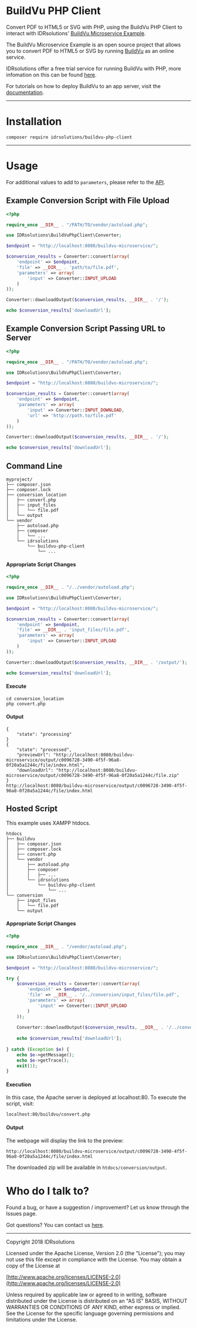 # BuildVu PHP Client #

Convert PDF to HTML5 or SVG with PHP, using the BuildVu PHP Client to interact with IDRsolutions' [BuildVu Microservice Example](https://github.com/idrsolutions/buildvu-microservice-example).

The BuildVu Microservice Example is an open source project that allows you to convert PDF to HTML5 or SVG by running [BuildVu](https://www.idrsolutions.com/buildvu/) as an online service.

IDRsolutions offer a free trial service for running BuildVu with PHP, more infomation on this can be found [here](https://www.idrsolutions.com/buildvu/convert-pdf-in-php/).

For tutorials on how to deploy BuildVu to an app server, visit the [documentation](https://support.idrsolutions.com/hc/en-us/sections/360000444652-Deploy-BuildVu-to-an-app-server).

-----

# Installation #

```
composer require idrsolutions/buildvu-php-client
```

-----

# Usage #

For additional values to add to ```parameters```, please refer to the [API](https://github.com/idrsolutions/buildvu-microservice-example/blob/master/API.md).

## Example Conversion Script with File Upload ##
```php
<?php

require_once __DIR__ . "/PATH/TO/vendor/autoload.php";

use IDRsolutions\BuildVuPhpClient\Converter;

$endpoint = "http://localhost:8080/buildvu-microservice/";

$conversion_results = Converter::convert(array(
    'endpoint' => $endpoint,
    'file' => __DIR__ . 'path/to/file.pdf',
    'parameters' => array(
        'input' => Converter::INPUT_UPLOAD
    )
));

Converter::downloadOutput($conversion_results, __DIR__ . '/');

echo $conversion_results['downloadUrl'];
```

## Example Conversion Script Passing URL to Server ##
```php
<?php

require_once __DIR__ . "/PATH/TO/vendor/autoload.php";

use IDRsolutions\BuildVuPhpClient\Converter;

$endpoint = "http://localhost:8080/buildvu-microservice/";

$conversion_results = Converter::convert(array(
    'endpoint' => $endpoint,
    'parameters' => array(
        'input' => Converter::INPUT_DOWNLOAD,
        'url' => 'http://path.to/file.pdf'
    )
));

Converter::downloadOutput($conversion_results, __DIR__ . '/');

echo $conversion_results['downloadUrl'];
```

## Command Line ##
```
myproject/
├── composer.json
├── composer.lock
├── conversion_location
│   ├── convert.php
│   ├── input_files
│   │   └── file.pdf
│   └── output
└── vendor
    ├── autoload.php
    ├── composer
    │   └── ...
    └── idrsolutions
        └── buildvu-php-client
            └── ...
```
#### Appropriate Script Changes ####
```php
<?php

require_once __DIR__ . "/../vendor/autoload.php";

use IDRsolutions\BuildVuPhpClient\Converter;

$endpoint = "http://localhost:8080/buildvu-microservice/";

$conversion_results = Converter::convert(array(
    'endpoint' => $endpoint,
    'file' => __DIR__ . 'input_files/file.pdf',
    'parameters' => array(
        'input' => Converter::INPUT_UPLOAD
    )
));

Converter::downloadOutput($conversion_results, __DIR__ . '/output/');

echo $conversion_results['downloadUrl'];
```

#### Execute ####

```
cd conversion_location
php convert.php
```
#### Output ####

```
{
    "state": "processing"
}
{
    "state": "processed",
    "previewUrl": "http://localhost:8080/buildvu-microservice/output/c0096728-3490-4f5f-96a8-0f20a5a1244c/file/index.html",
    "downloadUrl": "http://localhost:8080/buildvu-microservice/output/c0096728-3490-4f5f-96a8-0f20a5a1244c/file.zip"
}
http://localhost:8080/buildvu-microservice/output/c0096728-3490-4f5f-96a8-0f20a5a1244c/file/index.html
```

## Hosted Script ##

This example uses XAMPP htdocs.

```
htdocs
├── buildvu
│   ├── composer.json
│   ├── composer.lock
│   ├── convert.php
│   └── vendor
│       ├── autoload.php
│       ├── composer
│       │   ├── ...
│       └── idrsolutions
│           └── buildvu-php-client
│               └── ...
└── conversion
    ├── input_files
    │   └── file.pdf
    └── output
```

#### Appropriate Script Changes ####
```php
<?php

require_once __DIR__ . "/vendor/autoload.php";

use IDRsolutions\BuildVuPhpClient\Converter;

$endpoint = "http://localhost:8080/buildvu-microservice/";

try {
    $conversion_results = Converter::convert(array(
        'endpoint' => $endpoint,
        'file' => __DIR__ . '/../conversion/input_files/file.pdf',
        'parameters' => array(
            'input' => Converter::INPUT_UPLOAD
        )
    ));
    
    Converter::downloadOutput($conversion_results, __DIR__ . '/../conversion/output');
    
    echo $conversion_results['downloadUrl'];
    
} catch (Exception $e) {
    echo $e->getMessage();
    echo $e->getTrace();
    exit(1);
}
```

#### Execution ####

In this case, the Apache server is deployed at localhost:80. To execute the script, visit:

```localhost:80/buildvu/convert.php```

#### Output ####

The webpage will display the link to the preview:

```http://localhost:8080/buildvu-microservice/output/c0096728-3490-4f5f-96a8-0f20a5a1244c/file/index.html```

The downloaded zip will be available in ```htdocs/conversion/output```.

# Who do I talk to? #

Found a bug, or have a suggestion / improvement? Let us know through the Issues page.

Got questions? You can contact us [here](https://idrsolutions.zendesk.com/hc/en-us/requests/new).

-----

Copyright 2018 IDRsolutions

Licensed under the Apache License, Version 2.0 (the "License");
you may not use this file except in compliance with the License.
You may obtain a copy of the License at

[http://www.apache.org/licenses/LICENSE-2.0](http://www.apache.org/licenses/LICENSE-2.0)

Unless required by applicable law or agreed to in writing, software
distributed under the License is distributed on an "AS IS" BASIS,
WITHOUT WARRANTIES OR CONDITIONS OF ANY KIND, either express or implied.
See the License for the specific language governing permissions and
limitations under the License.
